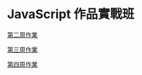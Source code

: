 # JavaScript 作品實戰班

[第二周作業](https://cinglin570.github.io/hexschool-jsClass/week2/index)

[第三周作業](https://cinglin570.github.io/hexschool-jsClass/week3/index)

[第四周作業](https://cinglin570.github.io/hexschool-jsClass/week4/Login.html)
